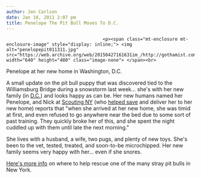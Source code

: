 ```yaml
---
author: Jen Carlson
date: Jan 18, 2011 2:07 pm
title: Penelope The Pit Bull Moves To D.C.
---
```


	
										<p><span class="mt-enclosure mt-enclosure-image" style="display: inline;"> <img alt="penelopepit011311.jpg" src="https://web.archive.org/web/20150427161631im_/http://gothamist.com/attachments/arts_jen/penelopepit011311.jpg" width="640" height="480" class="image-none"> </span><br>
<span class="photo_caption">Penelope at her new home in Washington, D.C.</span></p>

<p>A small update on the pit bull puppy that was discovered tied to the Williamsburg Bridge during a snowstorm last week... she&apos;s with her new family (in <a href="https://web.archive.org/web/20150427161631/http://dcist.com/">D.C.</a>) and looks happy as can be. Her new humans named her Penelope, and Nick at <a href="https://web.archive.org/web/20150427161631/http://www.scoutingny.com/?p=3403">Scouting NY</a> (who <a href="https://web.archive.org/web/20150427161631/http://gothamist.com/2011/01/13/lets_save_this_cute_puppy_today.php">helped save</a> and deliver her to her new home) reports that &quot;when she arrived at her new home, she was timid at first, and even refused to go anywhere near the bed due to some sort of past training. They quickly broke her of this, and she spent the night cuddled up with them until late the next morning.&quot;</p>

<p>She lives with a husband, a wife, two pugs, and plenty of new toys. She&apos;s been to the vet, tested, treated, and soon-to-be microchipped. Her new family seems very happy with her... even if she snores.</p>

<p><a href="https://web.archive.org/web/20150427161631/http://gothamist.com/2011/01/14/the_puppy_was_saved.php">Here&apos;s more info</a> on where to help rescue one of the many stray pit bulls in New York.</p>					
										
									
				